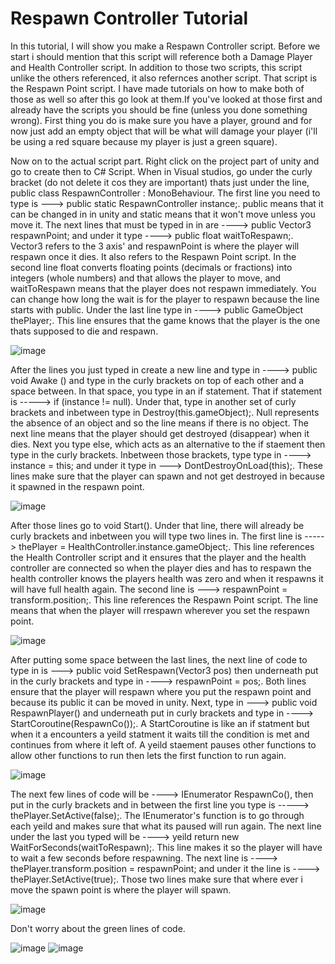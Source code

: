 # Respawn Controller Tutorial
In this tutorial, I will show you make a Respawn Controller script. Before we start i should mention that this script will reference both a Damage Player and Health Controller script. In addition to those two
scripts, this script unlike the others referenced, it also refernces another script. That script is the Respawn Point script.
I have made tutorials on how to make both of those as well so after this go look at them.If you've looked at those first and already have the scripts you should be fine (unless you done something wrong). 
 First thing you do is make sure you have a player, ground and for now just add an empty object that will be what will damage your player (i'll be using a red square because my player is just a green square).

Now on to the actual script part. Right click on the project part of unity and go to create then to C# Script. When in Visual studios, go under the curly bracket (do not delete it cos they are important) thats just under the line, public class RespawnController : MonoBehaviour. The first line you need to type is ---> public static RespawnController instance;. public means that it can be changed in in unity and static means that it won't move unless you move it. The next lines that must be typed in in are ----> public Vector3 respawnPoint; and under it type ----> public float waitToRespawn;. Vector3 refers to the 3 axis' and respawnPoint is where the player will
respawn once it dies. It also refers to the Respawn Point script. In the second line float converts floating points (decimals or fractions) into integers (whole numbers) and that allows the player to move, and waitToRespawn
means that the player does not respawn immediately. You can change how long the wait is for the player to respawn because the line starts with public. Under the last line type in ----> public GameObject thePlayer;.
This line ensures that the game knows that the player is the one thats supposed to die and respawn.

![image](https://github.com/user-attachments/assets/cbedb2f9-297f-4495-8db8-4bdae397c787)

After the lines you just typed in create a new line and type in ---->  public void Awake () and type in the curly brackets on top of each other and a space between. In that space, you type in an if statement.
That if statement is -----> if (instance != null). Under that, type in another set of curly brackets and inbetween type in Destroy(this.gameObject);. Null represents the absence of an object and so the line
means if there is no object. The next line means that the player should get destroyed (disappear) when it dies. Next you type else, which acts as an alternative to the if staement then type in the curly brackets.
Inbetween those brackets, type type in ----> instance = this; and under it type in ---> DontDestroyOnLoad(this);. These lines make sure that the player can spawn and not get destroyed in because it spawned in the 
respawn point.

![image](https://github.com/user-attachments/assets/129c5801-3313-4530-b86a-9cde9887e4c8)

After those lines go to void Start(). Under that line, there will already be curly brackets and inbetween you will type two lines in. The first line is -----> thePlayer = HealthController.instance.gameObject;. This line 
references the Health Controller script and it ensures that the player and the health controller are connected so when the player dies and has to respawn the health controller knows the players health was zero and
when it respawns it will have full health again. The second line is ---> respawnPoint = transform.position;. This line references the Respawn Point script. The line means that when the player will rrespawn wherever
you set the respawn point.

![image](https://github.com/user-attachments/assets/19d563b3-9b3e-4445-b117-7c25c273f9f7)

After putting some space between the last lines, the next line of code to type in is ---> public void SetRespawn(Vector3 pos) then underneath put in the curly brackets and type in ----> respawnPoint = pos;.
Both lines ensure that the player will respawn where you put the respawn point and because its public it can be moved in unity. Next, type in ---> public void RespawnPlayer() and underneath put in curly 
brackets and type in ----> StartCoroutine(RespawnCo());. A StartCoroutine is like an if statment but when it a encounters a yeild statment it waits till the condition is met and continues from where it left of.
A yeild staement pauses other functions to allow other functions to run then lets the first function to run again. 

![image](https://github.com/user-attachments/assets/f7aed519-4e69-41a3-b39b-4b9ba1b95dfb)

The next few lines of code will be ----> IEnumerator RespawnCo(), then put in the curly brackets and in between the first line you type is -----> thePlayer.SetActive(false);. The IEnumerator's function is to go
through each yeild and makes sure that what its paused will run again. The next line under the last you typed will be ----> yeild return new WaitForSeconds(waitToRespawn);. This line makes it so the player will
have to wait a few seconds before respawning. The next line is ----> thePlayer.transform.position = respawnPoint; and under it the line is ----> thePlayer.SetActive(true);. Those two lines make sure that where ever i move the spawn point is where the player will spawn. 

![image](https://github.com/user-attachments/assets/40b46062-5167-49d2-b2ec-938a373d19db)

Don't worry about the green lines of code.

![image](https://github.com/user-attachments/assets/263fc960-bffd-4b22-93c7-c0525120e8c1)
![image](https://github.com/user-attachments/assets/e4c100d2-5918-4e89-aa8f-00b25b20be9e)





